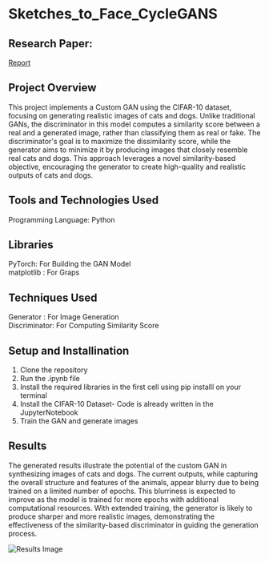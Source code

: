 # Sketches_to_Face_CycleGANS

## Research Paper:
[Report](Report.pdf)



## Project Overview 
This project implements a Custom GAN using the CIFAR-10 dataset, focusing on generating realistic images of cats and dogs. Unlike traditional GANs, the discriminator in this model computes a similarity score between a real and a generated image, rather than classifying them as real or fake. The discriminator's goal is to maximize the dissimilarity score, while the generator aims to minimize it by producing images that closely resemble real cats and dogs. This approach leverages a novel similarity-based objective, encouraging the generator to create high-quality and realistic outputs of cats and dogs.

## Tools and Technologies Used
Programming Language: Python 

## Libraries 
PyTorch: For Building the GAN Model <br>
matplotlib : For Graps 

## Techniques Used 
Generator : For Image Generation <br>
Discriminator: For Computing Similarity Score 

## Setup and Installination 
1) Clone the repository
2) Run the .ipynb file
3) Install the required libraries in the first cell using pip installl on your terminal
4) Install the CIFAR-10 Dataset- Code is already written in the JupyterNotebook
5) Train the GAN and generate images


## Results 
The generated results illustrate the potential of the custom GAN in synthesizing images of cats and dogs. The current outputs, while capturing the overall structure and features of the animals, appear blurry due to being trained on a limited number of epochs. This blurriness is expected to improve as the model is trained for more epochs with additional computational resources. With extended training, the generator is likely to produce sharper and more realistic images, demonstrating the effectiveness of the similarity-based discriminator in guiding the generation process.

![Results Image](https://github.com/user-attachments/assets/f85900b3-c460-4b20-9960-d179502f824c)




